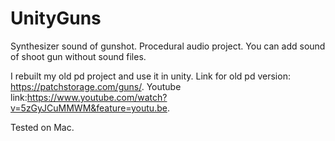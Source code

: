 # UnityGuns

Synthesizer sound of gunshot. Procedural audio project. You can add sound of shoot gun without sound files.

I rebuilt my old pd project and use it in unity. Link for old pd version: https://patchstorage.com/guns/.
Youtube link:https://www.youtube.com/watch?v=5zGyJCuMMWM&feature=youtu.be.

Tested on Mac.

